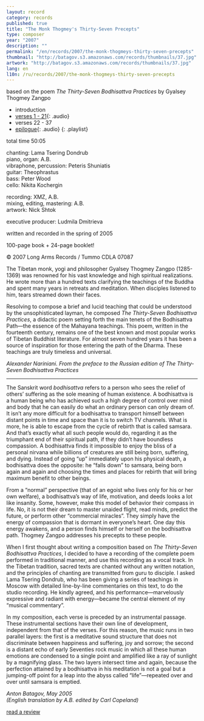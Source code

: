 ```yaml
---
layout: record
category: records
published: true
title: "The Monk Thogmey's Thirty-Seven Precepts"
type: composer
year: "2007"
description: ""
permalink: "/en/records/2007/the-monk-thogmeys-thirty-seven-precepts"
thumbnail: "http://batagov.s3.amazonaws.com/records/thumbnails/37.jpg"
artwork: "http://batagov.s3.amazonaws.com/records/thumbnails/37.jpg"
lang: en
l10n: /ru/records/2007/the-monk-thogmeys-thirty-seven-precepts
---
```


based on the poem _The Thirty-Seven Bodhisattva Practices_ by Gyalsey Thogmey Zangpo

- introduction
- [verses 1 - 21](http://batagov.s3.amazonaws.com/records/sounds/37_fragment1.mp3){: .audio}
- verses 22 - 37
- [epilogue](http://batagov.s3.amazonaws.com/records/sounds/37_fragment2.mp3){: .audio}
{: .playlist}

total time 50:05  

chanting: Lama Tsering Dondrub  
piano, organ: A.B.  
vibraphone, percussion: Peteris Shuniatis  
guitar: Theophrastus  
bass: Peter Wood  
cello: Nikita Kochergin  

recording: XMZ, A.B.  
mixing, editing, mastering: A.B.  
artwork: Nick Shtok  

executive producer: Ludmila Dmitrieva  

written and recorded in the spring of 2005  

100-page book + 24-page booklet!  

© 2007 Long Arms Records / Tummo CDLA 07087
 	
The Tibetan monk, yogi and philosopher Gyalsey Thogmey Zangpo (1285-1369) was renowned for his vast knowledge and high spiritual realizations. He wrote more than a hundred texts clarifying the teachings of the Buddha and spent many years in retreats and meditation. When disciples listened to him, tears streamed down their faces.  
  
Resolving to compose a brief and lucid teaching that could be understood by the unsophisticated layman, he composed _The Thirty-Seven Bodhisattva Practices_, a didactic poem setting forth the main tenets of the Bodhisattva Path—the essence of the Mahayana teachings. This poem, written in the fourteenth century, remains one of the best known and most popular works of Tibetan Buddhist literature. For almost seven hundred years it has been a source of inspiration for those entering the path of the Dharma. These teachings are truly timeless and universal.  
  
_Alexander Nariniani. From the preface to the Russian edition of The Thirty-Seven Bodhisattva Practices_  

- - - - - - - - - - - - - - - - - - - - - - - - - - - - - - - - - - - - - - - - -

The Sanskrit word _bodhisattva_ refers to a person who sees the relief of others’ suffering as the sole meaning of human existence. A bodhisattva is a human being who has achieved such a high degree of control over mind and body that he can easily do what an ordinary person can only dream of. It isn’t any more difficult for a bodhisattva to transport himself between distant points in time and space than it is to switch TV channels. What is more, he is able to escape from the cycle of rebirth that is called samsara. And that’s exactly what all such people would do, regarding it as the triumphant end of their spiritual path, if they didn’t have boundless compassion. A bodhisattva finds it impossible to enjoy the bliss of a personal nirvana while billions of creatures are still being born, suffering, and dying. Instead of going “up” immediately upon his physical death, a bodhisattva does the opposite: he “falls down” to samsara, being born again and again and choosing the times and places for rebirth that will bring maximum benefit to other beings.  

From a “normal” perspective (that of an egoist who lives only for his or her own welfare), a bodhisattva’s way of life, motivation, and deeds looks a lot like insanity. Some, however, make this model of behavior their compass in life. No, it is not their dream to master unaided flight, read minds, predict the future, or perform other “commercial miracles”. They simply have the energy of compassion that is dormant in everyone’s heart. One day this energy awakens, and a person finds himself or herself on the bodhisattva path. Thogmey Zangpo addresses his precepts to these people.  

When I first thought about writing a composition based on _The Thirty-Seven Bodhisattva Practices_, I decided to have a recording of the complete poem performed in traditional manner, and use this recording as a vocal track. In the Tibetan tradition, sacred texts are chanted without any written notation, and the principles of chanting are transmitted from guru to disciple. I asked Lama Tsering Dondrub, who has been giving a series of teachings in Moscow with detailed line-by-line commentaries on this text, to do the studio recording. He kindly agreed, and his performance—marvelously expressive and radiant with energy—became the central element of my “musical commentary”.  

In my composition, each verse is preceded by an instrumental passage. These instrumental sections have their own line of development, independent from that of the verses. For this reason, the music runs in two parallel layers: the first is a meditative sound structure that does not discriminate between happiness and suffering, joy and sorrow; the second is a distant echo of early Seventies rock music in which all these human emotions are condensed to a single point and amplified like a ray of sunlight by a magnifying glass. The two layers intersect time and again, because the perfection attained by a bodhisattva in his meditation is not a goal but a jumping-off point for a leap into the abyss called “life”—repeated over and over until samsara is emptied.  

_Anton Batagov, May 2005  
(English translation by A.B. edited by Carl Copeland)_

[read a review](http://www.batagov.com/slova/37%20review%20aquarius.htm)